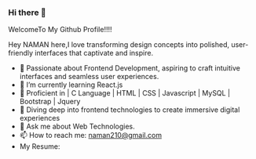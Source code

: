 ### Hi there 👋
WelcomeTo My Github Profile!!!!


Hey NAMAN here,I love transforming design concepts into polished, user-friendly interfaces that captivate and inspire.


- 🔭 Passionate about Frontend Development, aspiring to craft intuitive interfaces and seamless user experiences.
- 🌱 I’m currently learning React.js
- 👯 Proficient in | C Language | HTML | CSS | Javascript | MySQL | Bootstrap | Jquery
- 🤔 Diving deep into frontend technologies to create immersive digital experiences
- 💬 Ask me about Web Technologies.
- 📫 How to reach me: naman210@gmail.com
- My Resume:



